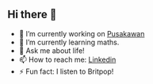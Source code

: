 ## Hi there 👋

- 🔭 I’m currently working on [Pusakawan](https://pusakawan.id/)
- 🌱 I’m currently learning maths.
- 💬 Ask me about life!
- 📫 How to reach me: [Linkedin](https://www.linkedin.com/in/sarah-tanujaya-b9495a1b4/)
- ⚡ Fun fact: I listen to Britpop!

<!--
**sarahT04/sarahT04** is a ✨ _special_ ✨ repository because its `README.md` (this file) appears on your GitHub profile.

Here are some ideas to get you started:

- 🔭 I’m currently working on ...
- 🌱 I’m currently learning ...
- 👯 I’m looking to collaborate on ...
- 🤔 I’m looking for help with ...
- 💬 Ask me about ...
- 📫 How to reach me: ...
- 😄 Pronouns: ...
- ⚡ Fun fact: ...
-->
